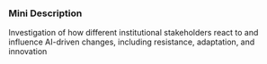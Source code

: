 ### Mini Description

Investigation of how different institutional stakeholders react to and influence AI-driven changes, including resistance, adaptation, and innovation
